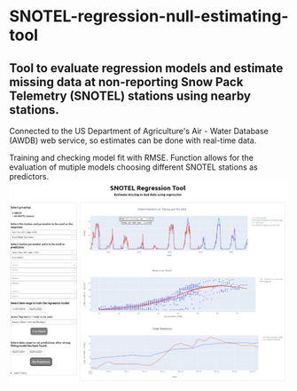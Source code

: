 # SNOTEL-regression-null-estimating-tool
## Tool to evaluate regression models and estimate missing data at non-reporting Snow Pack Telemetry (SNOTEL) stations using nearby stations.

Connected to the US Department of Agriculture's Air - Water Database (AWDB) web service, so estimates can be done with real-time data.

Training and checking model fit with RMSE.  Function allows for the evaluation of mutiple models choosing different SNOTEL stations as predictors.
![app](/snotel-reg-tool-app.jpg)

